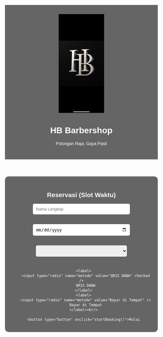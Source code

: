 
<html lang="id">
<head>
  <meta charset="UTF-8" />
  <meta name="viewport" content="width=device-width, initial-scale=1.0"/>
  <title>HB Barbershop</title>
  <style>
    body {
      margin: 0;
      font-family: Arial, sans-serif;
      background: url('IMG_2174.png') no-repeat center center/cover;
      color: white;
      text-align: center;
    }
    header {
      padding: 30px;
      background-color: rgba(0, 0, 0, 0.6);
    }
    header img {
      width: 150px;
    }
    .content {
      background-color: rgba(0, 0, 0, 0.6);
      padding: 20px;
      margin: 20px auto;
      max-width: 600px;
      border-radius: 12px;
    }
    .countdown {
      font-size: 24px;
      margin-top: 15px;
      color: #ffcc00;
    }
    .history {
      background-color: #222;
      margin-top: 20px;
      padding: 10px;
      border-radius: 8px;
      font-size: 14px;
      max-height: 200px;
      overflow-y: auto;
      text-align: left;
    }
    button {
      background: #ffcc00;
      border: none;
      padding: 10px 20px;
      font-size: 16px;
      margin-top: 10px;
      cursor: pointer;
      border-radius: 5px;
    }
    input, select {
      padding: 10px;
      margin: 8px 0;
      width: 90%;
      max-width: 300px;
      border-radius: 5px;
      border: none;
      display: block;
      margin-left: auto;
      margin-right: auto;
      color: black;
    }
    label {
      width: auto;
      display: inline-block;
      color: white;
    }
    .qr-image {
      width: 200px;
      margin-top: 15px;
    }
  </style>
</head>
<body>
  <header>
    <img src="IMG_2174.png" alt="HB Logo" />
    <h1>HB Barbershop</h1>
    <p>Potongan Rapi, Gaya Pasti</p>
  </header>

  <div class="content">
    <h2>Reservasi (Slot Waktu)</h2>
    <form id="bookingForm">
      <input type="text" id="nama" placeholder="Nama Lengkap" required /><br />
      <input type="date" id="tanggal" required /><br />
      <select id="slotWaktu" required></select><br />

      <label>
        <input type="radio" name="metode" value="QRIS DANA" checked />
        QRIS DANA
      </label>
      <label>
        <input type="radio" name="metode" value="Bayar di Tempat" />
        Bayar di Tempat
      </label><br/>

      <button type="button" onclick="startBooking()">Mulai
